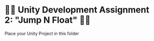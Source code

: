 # :running_woman: Unity Development Assignment 2: "Jump N Float" :running_man: 

Place your Unity Project in this folder